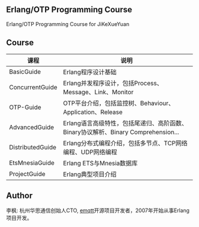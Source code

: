 
## Erlang/OTP Programming Course

Erlang/OTP Programming Course for JiKeXueYuan


## Course

课程            |       说明
----------------|-------------------
BasicGuide      | Erlang程序设计基础
ConcurrentGuide | Erlang并发程序设计，包括Process、Message、Link、Monitor
OTP-Guide       | OTP平台介绍，包括监控树、Behaviour、Application、Release
AdvancedGuide   | Erlang语言高级特性，包括尾递归、高阶函数、Binary协议解析、Binary Comprehension...
DistributedGuide | Erlang分布式编程介绍，包括多节点、TCP网络编程、UDP网络编程
EtsMnesiaGuide  | Erlang ETS与Mnesia数据库
ProjectGuide    | Erlang典型项目介绍
 

## Author

李枫: 杭州华思通信创始人CTO,  [emqtt](https://github.com/emqtt)开源项目开发者，2007年开始从事Erlang项目开发。


